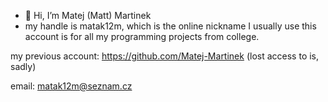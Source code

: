 - 👋 Hi, I’m Matej (Matt) Martinek
- my handle is matak12m, which is the online nickname I usually use
this account is for all my programming projects from college.

my previous account: 
https://github.com/Matej-Martinek
(lost access to is, sadly)

email: matak12m@seznam.cz


